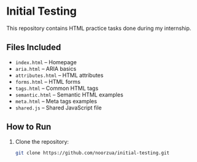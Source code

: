 
# Initial Testing

This repository contains HTML practice tasks done during my internship.  

## Files Included
- `index.html` – Homepage
- `aria.html` – ARIA basics
- `attributes.html` – HTML attributes
- `forms.html` – HTML forms
- `tags.html` – Common HTML tags
- `semantic.html` – Semantic HTML examples
- `meta.html` – Meta tags examples
- `shared.js` – Shared JavaScript file

## How to Run
1. Clone the repository:
   ```bash
   git clone https://github.com/noorzua/initial-testing.git
